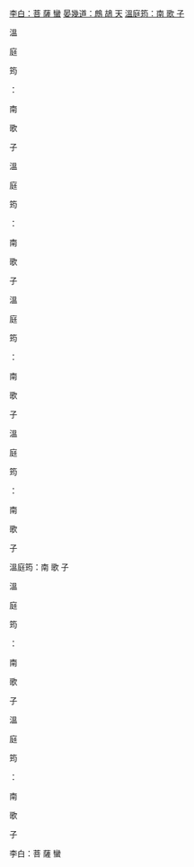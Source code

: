 <html>
<A HREF=#LI>李白：菩 薩 蠻</A>
<A HREF=#EN>晏幾道：鷓 鴣 天</A>
<A HREF=#WN>溫庭筠：南 歌 子</A>

溫

庭

筠

：

南

歌

子

溫

庭

筠

：

南

歌

子

溫

庭

筠

：

南

歌

子

溫

庭

筠

：

南

歌

子

溫庭筠：南 歌 子

溫

庭

筠

：

南

歌

子

溫

庭

筠

：

南

歌 

子

<A NAME=LI></a>李白：菩 薩 蠻
</html>
